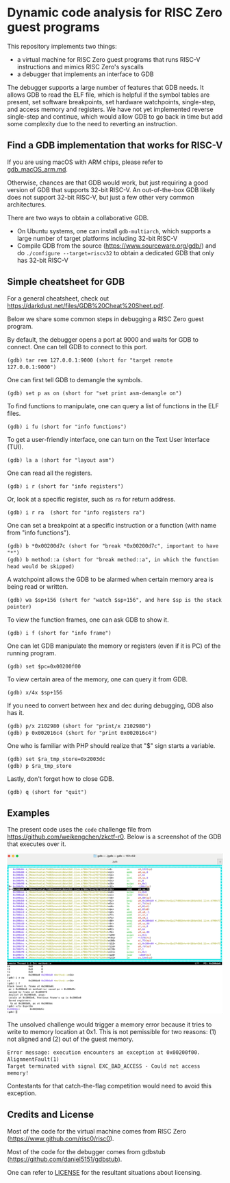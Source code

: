 # Dynamic code analysis for RISC Zero guest programs

This repository implements two things:
- a virtual machine for RISC Zero guest programs that runs RISC-V instructions and mimics RISC Zero's syscalls
- a debugger that implements an interface to GDB

The debugger supports a large number of features that GDB needs. It allows GDB to read the ELF file, which is 
helpful if the symbol tables are present, set software breakpoints, set hardware watchpoints, single-step, 
and access memory and registers. We have not yet implemented reverse single-step and continue, which would allow 
GDB to go back in time but add some complexity due to the need to reverting an instruction. 

## Find a GDB implementation that works for RISC-V

If you are using macOS with ARM chips, please refer to [gdb_macOS_arm.md](gdb_macOS_arm.md).

Otherwise, chances are that GDB would work, but just requiring a good version of GDB that 
supports 32-bit RISC-V. An out-of-the-box GDB likely does not support 32-bit RISC-V, but just a few other 
very common architectures. 

There are two ways to obtain a collaborative GDB.

- On Ubuntu systems, one can install `gdb-multiarch`, which supports a large number of target platforms including
  32-bit RISC-V
- Compile GDB from the source (https://www.sourceware.org/gdb/) and do `./configure --target=riscv32` to obtain a
  dedicated GDB that only has 32-bit RISC-V

## Simple cheatsheet for GDB

For a general cheatsheet, check out https://darkdust.net/files/GDB%20Cheat%20Sheet.pdf. 

Below we share some common steps in debugging a RISC Zero guest program.

By default, the debugger opens a port at 9000 and waits for GDB to connect. One can tell GDB to connect to this port.
```gdb
(gdb) tar rem 127.0.0.1:9000 (short for "target remote 127.0.0.1:9000")
```

One can first tell GDB to demangle the symbols.
```gdb
(gdb) set p as on (short for "set print asm-demangle on")
```

To find functions to manipulate, one can query a list of functions in the ELF files.
```gdb
(gdb) i fu (short for "info functions")
```

To get a user-friendly interface, one can turn on the Text User Interface (TUI). 
```gdb
(gdb) la a (short for "layout asm")
```

One can read all the registers.
```gdb
(gdb) i r (short for "info registers")
```

Or, look at a specific register, such as `ra` for return address.
```gdb
(gdb) i r ra  (short for "info registers ra")
```

One can set a breakpoint at a specific instruction or a function (with name from "info functions").
```gdb
(gdb) b *0x00200d7c (short for "break *0x00200d7c", important to have "*")
(gdb) b method::a (short for "break method::a", in which the function head would be skipped)
```

A watchpoint allows the GDB to be alarmed when certain memory area is being read or written. 
```gdb
(gdb) wa $sp+156 (short for "watch $sp+156", and here $sp is the stack pointer)
```

To view the function frames, one can ask GDB to show it.
```gdb
(gdb) i f (short for "info frame")
```

One can let GDB manipulate the memory or registers (even if it is PC) of the running program.
```gdb
(gdb) set $pc=0x00200f00
```

To view certain area of the memory, one can query it from GDB.
```gdb
(gdb) x/4x $sp+156 
```

If you need to convert between hex and dec during debugging, GDB also has it. 
```gdb
(gdb) p/x 2102980 (short for "print/x 2102980")
(gdb) p 0x002016c4 (short for "print 0x002016c4")
```

One who is familiar with PHP should realize that "$" sign starts a variable.
```gdb
(gdb) set $ra_tmp_store=0x2003dc
(gdb) p $ra_tmp_store
```

Lastly, don't forget how to close GDB.
```gdb
(gdb) q (short for "quit")
```

## Examples

The present code uses the `code` challenge file from https://github.com/weikengchen/zkctf-r0. 
Below is a screenshot of the GDB that executes over it.

![GDB example](./gdb.png)

The unsolved challenge would trigger a memory error because it tries to write to memory location
at 0x1. This is not pemissible for two reasons: (1) not aligned and (2) out of the guest memory.

```
Error message: execution encounters an exception at 0x00200f00. AlignmentFault(1)
Target terminated with signal EXC_BAD_ACCESS - Could not access memory!
```

Contestants for that catch-the-flag competition would need to avoid this exception.

## Credits and License

Most of the code for the virtual machine comes from RISC Zero (https://www.github.com/risc0/risc0). 

Most of the code for the debugger comes from gdbstub (https://github.com/daniel5151/gdbstub).

One can refer to [LICENSE](./LICENSE) for the resultant situations about licensing.

